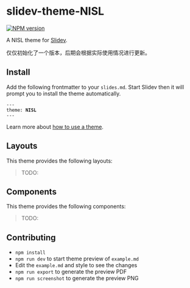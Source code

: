 # slidev-theme-NISL

[![NPM version](https://img.shields.io/npm/v/slidev-theme-NISL?color=3AB9D4&label=)](https://www.npmjs.com/package/slidev-theme-NISL)

A NISL theme for [Slidev](https://github.com/slidevjs/slidev).

仅仅初始化了一个版本，后期会根据实际使用情况进行更新。

<!--
  Learn more about how to write a theme:
  https://sli.dev/themes/write-a-theme.html
--->

<!--
  run `npm run dev` to check out the slides for more details of how to start writing a theme
-->

<!--
  Put some screenshots here to demonstrate your theme

  Live demo: [...]
-->

## Install

Add the following frontmatter to your `slides.md`. Start Slidev then it will prompt you to install the theme automatically.

<pre><code>---
theme: <b>NISL</b>
---</code></pre>

Learn more about [how to use a theme](https://sli.dev/themes/use).

## Layouts

This theme provides the following layouts:

> TODO:

## Components

This theme provides the following components:

> TODO:

## Contributing

- `npm install`
- `npm run dev` to start theme preview of `example.md`
- Edit the `example.md` and style to see the changes
- `npm run export` to generate the preview PDF
- `npm run screenshot` to generate the preview PNG
